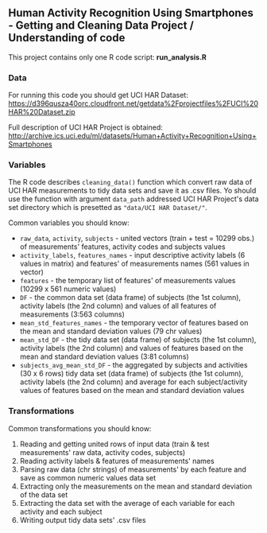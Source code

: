 ## Human Activity Recognition Using Smartphones - Getting and Cleaning Data Project / Understanding of code ##

This project contains only one R code script: **run_analysis.R**


### Data ###

For running this code you should get UCI HAR Dataset:
https://d396qusza40orc.cloudfront.net/getdata%2Fprojectfiles%2FUCI%20HAR%20Dataset.zip

Full description of UCI HAR Project is obtained:
http://archive.ics.uci.edu/ml/datasets/Human+Activity+Recognition+Using+Smartphones


### Variables ###

The R code describes `cleaning_data()` function which convert raw data of UCI HAR measurements to tidy data sets and save it as .csv files.
Yo should use the function with argument `data_path` addressed UCI HAR Project's data set directory which is presetted as `"data/UCI HAR Dataset/"`.

Common variables you should know:
* `raw_data`, `activity`, `subjects` - united vectors (train + test = 10299 obs.) of measurements' features, activity codes and subjects values
* `activity_labels`, `features_names` - input descriptive activity labels (6 values in matrix) and features' of measurements names (561 values in vector)
* `features` - the temporary list of features' of measurements values (10299 x 561 numeric values)
* `DF` - the common data set (data frame) of subjects (the 1st column), activity labels (the 2nd column) and values of all features of measurements (3:563 columns) 
* `mean_std_features_names` - the temporary vector of features based on the mean and standard deviation values (79 chr values)
* `mean_std_DF` - the tidy data set (data frame) of subjects (the 1st column), activity labels (the 2nd column) and values of features based on the mean and standard deviation values (3:81 columns)
* `subjects_avg_mean_std_DF` - the aggregated by subjects and activities (30 x 6 rows) tidy data set (data frame) of subjects (the 1st column), activity labels (the 2nd column) and average for each subject/activity values of features based on the mean and standard deviation values


### Transformations ###

Common transformations you should know: <br />
1. Reading and getting united rows of input data (train & test measurements' raw data, activity codes, subjects) <br />
2. Reading activity labels & features of measurements' names <br />
3. Parsing raw data (chr strings) of measurements' by each feature and save as common numeric values data set <br />
4. Extracting only the measurements on the mean and standard deviation of the data set <br />
5. Extracting the data set with the average of each variable for each activity and each subject <br />
6. Writing output tidy data sets' .csv files

